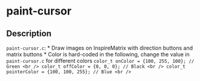 # paint-cursor

## Description
`paint-cursor.c`:
    * Draw images on InspireMatrix with direction buttons and matrix buttons
    * Color is hard-coded in the following, change the value in ```paint-cursor.c``` for different colors
    ```
    color_t onColor = {100, 255, 100}; // Green <br />
    color_t offColor = {0, 0, 0}; // Black <br />
    color_t pointerColor = {100, 100, 255}; // Blue <br />
    ```
